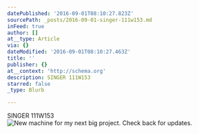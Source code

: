 ```yaml
---
datePublished: '2016-09-01T08:10:27.823Z'
sourcePath: _posts/2016-09-01-singer-111w153.md
inFeed: true
author: []
at__type: Article
via: {}
dateModified: '2016-09-01T08:10:27.463Z'
title: ''
publisher: {}
at__context: 'http://schema.org'
description: SINGER 111W153
starred: false
_type: Blurb

---
```

SINGER 111W153
![ New machine for my next big project. Check back for updates.](https://the-grid-user-content.s3-us-west-2.amazonaws.com/0889a29b-6e12-49f7-af38-c558d4926f9d.jpg)